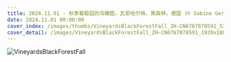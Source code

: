 ```yaml
---
title: 2024.11.01 - 秋季葡萄园的鸟瞰图，瓦恩哈尔特，黑森林，德国 (© Sabine Gerold/Amazing Aerial Agency)
date: 2024.11.01 00:00:00
cover_index: /images/thumbs/VineyardsBlackForestFall_ZH-CN6767078591_533x300.jpg
cover_detail: /images/VineyardsBlackForestFall_ZH-CN6767078591_1920x1080.jpg
---
```


![VineyardsBlackForestFall](/images/VineyardsBlackForestFall_ZH-CN6767078591_1920x1080.jpg)
